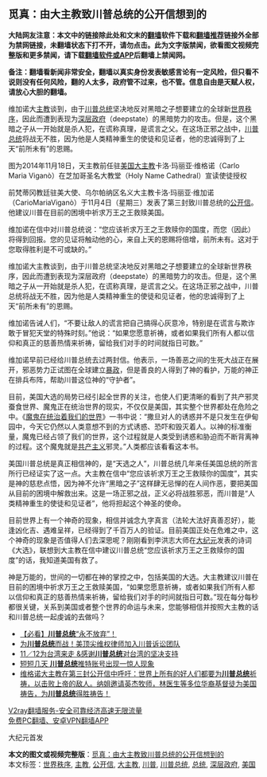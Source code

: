  <h2>觅真：由大主教致川普总统的公开信想到的</h2> <p class="notice"><b>大陆网友注意：本文中的链接除此处和文末的<a href="https://github.com/bannedbook/fanqiang" >翻墙</a>软件下载和<a href="https://github.com/killgcd/justmysocks/blob/master/README.md">翻墙推荐</a>链接外全部为禁网链接，未翻墙状态下打不开，请勿点击。此为文字版禁闻，欲看图文视频完整版和更多禁闻，请下载<a href="https://github.com/bannedbook/fanqiang">翻墙软件或APP</a>后翻墙上禁闻网。</p><p>备注：翻墙看新闻非常安全，翻墙以真实身份发表敏感言论有一定风险，但只看不说则没有任何风险，翻的人太多，政府管不过来，也不管。信息自由是天赋人权，请放心大胆的翻墙。</b></p>  <div class="entry"> <p id="summary">维加诺大<a href="https://www.bannedbook.org/bnews/tag/%e4%b8%bb%e6%95%99/" class="st_tag internal_tag" rel="tag" title="标签 主教 下的日志">主教</a>谈到，由于<a href="https://www.bannedbook.org/bnews/tag/%E5%B7%9D%E6%99%AE%E6%80%BB%E7%BB%9F/" class="st_tag internal_tag" rel="tag" title="标签 川普总统 下的日志">川普总统</a>坚决地反对黑暗之子想要建立的全球新<a href="https://www.bannedbook.org/bnews/tag/%E4%B8%96%E7%95%8C%E7%A7%A9%E5%BA%8F/" class="st_tag internal_tag" rel="tag" title="标签 世界秩序 下的日志">世界秩序</a>，因此而遭到表现为<a href="https://www.bannedbook.org/bnews/tag/%E6%B7%B1%E5%B1%82%E6%94%BF%E5%BA%9C/" class="st_tag internal_tag" rel="tag" title="标签 深层政府 下的日志">深层政府</a>（deepstate）的黑暗势力的攻击。但是，这个黑暗之子从一开始就是杀人犯，在谎称真理，是谎言之父。在这场正邪之战中，<a href="https://www.bannedbook.org/bnews/tag/%e5%b7%9d%e6%99%ae/" class="st_tag internal_tag" rel="tag" title="标签 川普 下的日志">川普</a><a href="https://www.bannedbook.org/bnews/tag/%e6%80%bb%e7%bb%9f/" class="st_tag internal_tag" rel="tag" title="标签 总统 下的日志">总统</a>将战无不胜，因为他是人类精神重生的使徒和见证者，他的忠诚得到了上天“前所未有”的恩赐。</p> <p id="conimg"></p> <p>图为2014年11月18日，天主教前任驻<a href="https://www.bannedbook.org/bnews/tag/%e7%be%8e%e5%9b%bd/" class="st_tag internal_tag" rel="tag" title="标签 美国 下的日志">美国</a><a href="https://www.bannedbook.org/bnews/tag/%E5%A4%A7%E4%B8%BB%E6%95%99/" class="st_tag internal_tag" rel="tag" title="标签 大主教 下的日志">大主教</a>卡洛·玛丽亚·维格诺（Carlo Maria Viganò）在芝加哥圣名大教堂（Holy Name Cathedral）宣读使徒授权</p>  <p>前梵蒂冈教廷驻美大使、乌尔帕纳区名义大主教卡洛·玛丽亚·维加诺（CarioMariaViganò）于11月4日（星期三）发表了第三封致川普总统的<a href="https://www.bannedbook.org/bnews/tag/%E5%85%AC%E5%BC%80%E4%BF%A1/" class="st_tag internal_tag" rel="tag" title="标签 公开信 下的日志">公开信</a>。他建议川普在目前的困境中祈求万王之王救赎美国。</p> <p>维加诺在信中对川普总统说：“您应该祈求万王之王救赎你的国度，而您（因此）将得到回报。您的见证将触动他的心，来自上天的恩赐将倍增，前所未有。这对于您取得胜利是不可或缺的。”</p> <p>维加诺大主教谈到，由于川普总统坚决地反对黑暗之子想要建立的全球新世界秩序，因此而遭到表现为深层政府（deepstate）的黑暗势力的攻击。但是，这个黑暗之子从一开始就是杀人犯，在谎称真理，是谎言之父。在这场正邪之战中，川普总统将战无不胜，因为他是人类精神重生的使徒和见证者，他的忠诚得到了上天“前所未有”的恩赐。</p>  <p>维加诺告诫人们，“不要让敌人的谎言把自己搞得心灰意冷，特别是在谎言与欺诈敢于冒犯天堂的特殊时刻。”他说：“如果您愿意祈祷，或者如果我们所有人都以信仰和真正的慈善热情来祈祷，留给我们对手的时间就指日可数。”</p> <p>维加诺早前已经给川普总统去过两封信。他表示，一场善恶之间的生死大战正在展开，邪恶势力正试图在全球建立<span class='wp_keywordlink'><a href="https://www.bannedbook.org/forum11/topic276.html" title="禁片：评中国共产党的暴政" target="_blank">暴政</a></span>，但是善良的人得到了神的看护，万能的神正在排兵布阵，帮助川普这位神的“守护者”。</p> <p>目前，美国大选的局势已经引起全世界的关注，也使人们更清晰的看到了共产邪灵蚕食世界、魔鬼正在统治世界的现实，不仅仅是美国，其实整个世界都处在危险之中。《<span class='wp_keywordlink'><a href="https://www.bannedbook.org/forum2/topic6747.html" title="《魔鬼在统治着我们的世界》" target="_blank">魔鬼在统治着我们的世界</a></span>》一书中说：“撒旦对人的诱惑并不是只发生在伊甸园中，今天它仍然以人类意想不到的方式诱惑、恐吓和毁灭着人。以神的标准衡量，魔鬼已经占领了我们的世界，这个过程就是人类受到诱惑和胁迫而不断背离神的过程。这个魔鬼就是<span class='wp_keywordlink'><a href="https://www.bannedbook.org/forum2/topic6177.html" title="《共产主义的终极目的》" target="_blank">共产主义</a></span>邪灵。”人类都应该看看这本书。</p>  <p>美国川普总统是真正相信神的，是“天选之人”，川普总统几年来任美国总统的所言所行已经证实了这一点。大主教在信中“您应该祈求万王之王救赎你的国度”，其实是神的慈悲点悟，因为神不允许“黑暗之子”这样肆无忌惮的在人间作恶，要把美国从目前的困境中解救出来。这是一场正邪之战，正义必将战胜邪恶，而川普是“人类精神重生的使徒和见证者”，他将担起这个神圣的使命。</p> <p>目前世界上有一个神奇的现象，相信并诚念九字真言（法轮大法好真善忍好），能逢凶化吉、遇难呈祥，已经得到了千百万人的验证。目前美国正处在危难之中，这个神奇的现象是否值得人们去深思呢？刚刚看到李洪志大师在<span class='wp_keywordlink_affiliate'><a href="http://www.epochtimes.com/" title="大纪元" target="_blank">大纪元</a></span>发表的诗词《大选》，联想到大主教在信中建议川普总统“您应该祈求万王之王救赎你的国度”的话，我知道美国有救了。</p> <p>神是万能的，世间的一切都在神的掌控之中，包括美国的大选。大主教建议川普在目前的困境中祈求万王之王救赎美国，“如果您愿意祈祷，或者如果我们所有人都以信仰和真正的慈善热情来祈祷，留给我们对手的时间就指日可数。”现在每分每秒都很关键，关系到美国或者整个世界的命运与未来，您能够相信并按照大主教的话和川普总统一起虔诚的去做吗？</p>  <ul class='op-related-articles' title='相关阅读'> <li><a href='https://www.bannedbook.org/bnews/bannedvideo/20201110/1428665.html' target='_blank'>【必看】<b>川普总统</b>“永不放弃”！</a></li> <li><a href='https://www.bannedbook.org/bnews/comments/20201110/1428636.html' target='_blank'>为<b>川普总统</b>而战！美顶尖维权律师加入川普诉讼团队</a></li> <li><a href='https://www.bannedbook.org/bnews/taiwannews/20201109/1428356.html' target='_blank'>11／12为台湾来走 &amp;感谢<b>川普总统</b>对台湾的坚决支持</a></li> <li><a href='https://www.bannedbook.org/bnews/topimagenews/20201109/1428204.html' target='_blank'>短短几天 <b>川普总统</b>推特账号出现一惊人现象</a></li> <li><a href='https://www.bannedbook.org/bnews/bannedvideo/20201108/1427681.html' target='_blank'>维格诺大主教在第三封公开信中呼吁：世界上所有的好人们都要为<b>川普总统</b>祈祷，以击败上帝的敌人。纳姐邀请英杰牧师，林医生等多位华裔基督徒为美国祷告，为<b>川普总统</b>得胜祷告！</a></li> </ul> <p class="texttj"> <a href="https://www.bannedbook.org/forum23/topic22702.html" target="_blank">V2ray翻墙服务-安全可靠经济高速无限流量</a><br/> <a href="https://github.com/bannedbook/fanqiang/wiki/%E7%A6%81%E9%97%BB%E7%BD%91%E5%AE%89%E5%8D%93%E7%BF%BB%E5%A2%99%E6%96%B0%E9%97%BBAPP" target="_blank">免费PC翻墙、安卓VPN翻墙APP</a></p><p>大纪元首发</p><a name='sharetosocial'></a>       <div><b>本文的图文或视频完整版</b>：<a href='https://www.bannedbook.org/bnews/comments/20201110/1428763.html'>觅真：由大主教致川普总统的公开信想到的</a></div>  </div><!--END ENTRY--> <div class="postfooter"> <div>本文标签：<a href="https://www.bannedbook.org/bnews/tag/%E4%B8%96%E7%95%8C%E7%A7%A9%E5%BA%8F/" rel="tag">世界秩序</a>, <a href="https://www.bannedbook.org/bnews/tag/%e4%b8%bb%e6%95%99/" rel="tag">主教</a>, <a href="https://www.bannedbook.org/bnews/tag/%E5%85%AC%E5%BC%80%E4%BF%A1/" rel="tag">公开信</a>, <a href="https://www.bannedbook.org/bnews/tag/%E5%A4%A7%E4%B8%BB%E6%95%99/" rel="tag">大主教</a>, <a href="https://www.bannedbook.org/bnews/tag/%e5%b7%9d%e6%99%ae/" rel="tag">川普</a>, <a href="https://www.bannedbook.org/bnews/tag/%E5%B7%9D%E6%99%AE%E6%80%BB%E7%BB%9F/" rel="tag">川普总统</a>, <a href="https://www.bannedbook.org/bnews/tag/%e6%80%bb%e7%bb%9f/" rel="tag">总统</a>, <a href="https://www.bannedbook.org/bnews/tag/%E6%B7%B1%E5%B1%82%E6%94%BF%E5%BA%9C/" rel="tag">深层政府</a>, <a href="https://www.bannedbook.org/bnews/tag/%e7%be%8e%e5%9b%bd/" rel="tag">美国</a></div>  </div><!--END POSTFOOTER--> 